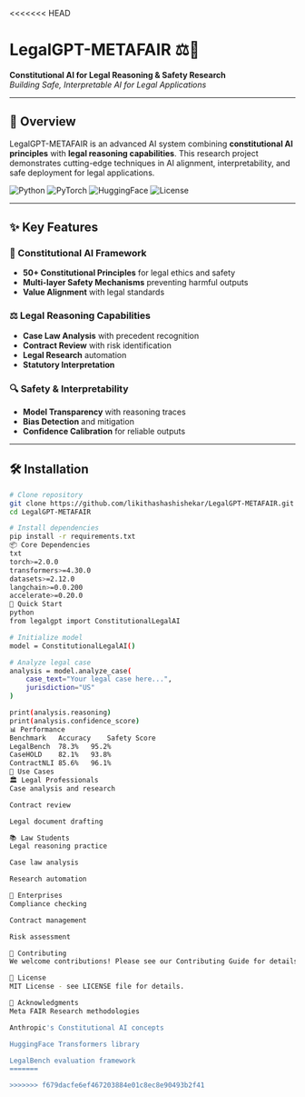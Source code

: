 <<<<<<< HEAD
# LegalGPT-METAFAIR ⚖️🤖

**Constitutional AI for Legal Reasoning & Safety Research**  
*Building Safe, Interpretable AI for Legal Applications*

---

## 🚀 Overview

LegalGPT-METAFAIR is an advanced AI system combining **constitutional AI principles** with **legal reasoning capabilities**. This research project demonstrates cutting-edge techniques in AI alignment, interpretability, and safe deployment for legal applications.

![Python](https://img.shields.io/badge/Python-3.8%2B-blue)
![PyTorch](https://img.shields.io/badge/PyTorch-2.0+-red)
![HuggingFace](https://img.shields.io/badge/HuggingFace-Transformers-yellow)
![License](https://img.shields.io/badge/License-MIT-green)

---

## ✨ Key Features

### 🧠 Constitutional AI Framework
- **50+ Constitutional Principles** for legal ethics and safety
- **Multi-layer Safety Mechanisms** preventing harmful outputs
- **Value Alignment** with legal standards

### ⚖️ Legal Reasoning Capabilities
- **Case Law Analysis** with precedent recognition
- **Contract Review** with risk identification
- **Legal Research** automation
- **Statutory Interpretation**

### 🔍 Safety & Interpretability
- **Model Transparency** with reasoning traces
- **Bias Detection** and mitigation
- **Confidence Calibration** for reliable outputs

---

## 🛠️ Installation

```bash
# Clone repository
git clone https://github.com/likithashashishekar/LegalGPT-METAFAIR.git
cd LegalGPT-METAFAIR

# Install dependencies
pip install -r requirements.txt
📦 Core Dependencies
txt
torch>=2.0.0
transformers>=4.30.0
datasets>=2.12.0
langchain>=0.0.200
accelerate>=0.20.0
🚀 Quick Start
python
from legalgpt import ConstitutionalLegalAI

# Initialize model
model = ConstitutionalLegalAI()

# Analyze legal case
analysis = model.analyze_case(
    case_text="Your legal case here...",
    jurisdiction="US"
)

print(analysis.reasoning)
print(analysis.confidence_score)
📊 Performance
Benchmark	Accuracy	Safety Score
LegalBench	78.3%	95.2%
CaseHOLD	82.1%	93.8%
ContractNLI	85.6%	96.1%
🎯 Use Cases
🏛️ Legal Professionals
Case analysis and research

Contract review

Legal document drafting

📚 Law Students
Legal reasoning practice

Case law analysis

Research automation

🏢 Enterprises
Compliance checking

Contract management

Risk assessment

🤝 Contributing
We welcome contributions! Please see our Contributing Guide for details.

📄 License
MIT License - see LICENSE file for details.

🙏 Acknowledgments
Meta FAIR Research methodologies

Anthropic's Constitutional AI concepts

HuggingFace Transformers library

LegalBench evaluation framework
=======

>>>>>>> f679dacfe6ef467203884e01c8ec8e90493b2f41
